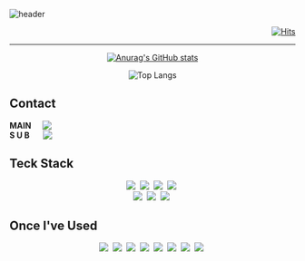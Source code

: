 ![header](https://capsule-render.vercel.app/api?type=waving&color=gradient&customColorList=1,6,12,18,24&height=250&section=footer&text=Welcome%20to%20Lycirrus'%20GitHub&fontSize=45&desc=since%202024&animation=twinkling&fontAlign=60&fontAlignY=60&descSize=30&descAlign=87&descAlignY=80)


<div align="right">

  [![Hits](https://hits.seeyoufarm.com/api/count/incr/badge.svg?url=https%3A%2F%2Fgithub.com%2FLycirrus&count_bg=%2398B4D0&title_bg=%23000000&icon=swift.svg&icon_color=%2388E227&title=Visitors&edge_flat=false)](https://hits.seeyoufarm.com)
</div>

---
<div align="center">

[![Anurag's GitHub stats](https://github-readme-stats.vercel.app/api?username=Lycirrus&title_color=7ac5cd&text_color=ffffff&bg_color=0f0f0f&border_color=ffffff)](https://github.com/anuraghazra/github-readme-stats)

![Top Langs](https://github-readme-stats.vercel.app/api/top-langs/?username=Lycirrus&layout=compact&theme=rose_pine)
</div>

## Contact
<div style="display:flex; flex-direction:row;"><b>MAIN</b>&nbsp;&nbsp;&nbsp;&nbsp;&nbsp;
    <a href="mailto:knhs4@naver.com">
        <img src="https://img.shields.io/badge/
        Naver_Mail-03C75A?style=flat-square&logo=naver&logoColor=white"> 
    </a>
</div>

<div style="display:flex; flex-direction:row;"><b>S&nbsp;U&nbsp;B</b>&nbsp;&nbsp;&nbsp;&nbsp;&nbsp;&nbsp;
    <a href="mailto:rishycross@gmail.com">
        <img src="https://img.shields.io/badge/
        Gmail-EA4335?style=flat-square&logoColor=white&logo=Gmail"/> 
    </a>
</div>

## Teck Stack
<div align="center">
  <img src="https://img.shields.io/badge/Python-3776AB?style=flat-square&logo=Python&logoColor=white">&nbsp;
  <img src="https://img.shields.io/badge/MySQL-4479A1?style=flat-square&logo=MySQL&logoColor=white">&nbsp;
  <img src="https://img.shields.io/badge/ArcGIS-2C7AC3?style=flat-square&logo=ArcGIS&logoColor=white">&nbsp;
  <img src="https://img.shields.io/badge/Qgis-589632?style=flat-square&logo=Qgis&logoColor=white">&nbsp;
</div>
<div align="center">
  <img src="https://img.shields.io/badge/TensorFlow-FF6F00?style=flat-square&logo=TensorFlow&logoColor=white">&nbsp;
  <img src="https://img.shields.io/badge/NumPy-013243?style=flat-square&logo=NumPy&logoColor=white">&nbsp;
  <img src="https://img.shields.io/badge/Pandas-150458?style=flat-square&logo=pandas&logoColor=white">&nbsp;
</div>

## Once I've Used
<div align="center">
  <img src="https://img.shields.io/badge/C++-00599C?style=flat-square&logo=C%2B%2B&logoColor=white">&nbsp;
  <img src="https://img.shields.io/badge/scikit-learn-F7931E?style=flat-square&logo=scikit-learn&logoColor=white">&nbsp;
  <img src="https://img.shields.io/badge/PostgreSQL-4169E1?style=flat-square&logo=PostgreSQL&logoColor=white">&nbsp;
  <img src="https://img.shields.io/badge/Cesium-6CADDF?style=flat-square&logo=Cesium&logoColor=white">&nbsp;
  <img src="https://img.shields.io/badge/HTML5-E34F26?style=flat-square&logo=HTML5&logoColor=white">&nbsp;
  <img src="https://img.shields.io/badge/CSS3-1572B6?style=flat-square&logo=CSS3&logoColor=white">&nbsp;
  <img src="https://img.shields.io/badge/Tableau-E97627?style=flat-square&logo=Tableau&logoColor=white">&nbsp;
  <img src="https://img.shields.io/badge/R-276DC3?style=flat-square&logo=R&logoColor=white">&nbsp;
</div>
